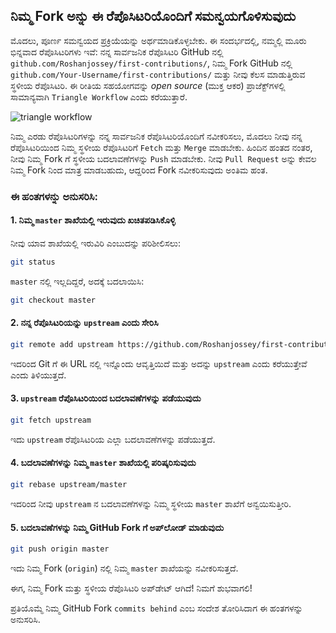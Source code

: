 ## ನಿಮ್ಮ Fork ಅನ್ನು ಈ ರೆಪೊಸಿಟರಿಯೊಂದಿಗೆ ಸಮನ್ವಯಗೊಳಿಸುವುದು

ಮೊದಲು, ಪೂರ್ಣ ಸಮನ್ವಯದ ಪ್ರಕ್ರಿಯೆಯನ್ನು ಅರ್ಥಮಾಡಿಕೊಳ್ಳಬೇಕು. ಈ ಸಂದರ್ಭದಲ್ಲಿ, ನಮ್ಮಲ್ಲಿ ಮೂರು ಭಿನ್ನವಾದ ರೆಪೊಸಿಟರಿಗಳು ಇವೆ: ನನ್ನ ಸಾರ್ವಜನಿಕ ರೆಪೊಸಿಟರಿ GitHub ನಲ್ಲಿ `github.com/Roshanjossey/first-contributions/`, ನಿಮ್ಮ Fork GitHub ನಲ್ಲಿ `github.com/Your-Username/first-contributions/` ಮತ್ತು ನೀವು ಕೆಲಸ ಮಾಡುತ್ತಿರುವ ಸ್ಥಳೀಯ ರೆಪೊಸಿಟರಿ. ಈ ರೀತಿಯ ಸಹಯೋಗವನ್ನು _open source_ (ಮುಕ್ತ ಆಕರ) ಪ್ರಾಜೆಕ್ಟ್‌ಗಳಲ್ಲಿ ಸಾಮಾನ್ಯವಾಗಿ `Triangle Workflow` ಎಂದು ಕರೆಯುತ್ತಾರೆ.

<img style="float;" src="https://firstcontributions.github.io/assets/additional-material/triangle_workflow.png" alt="triangle workflow" />

ನಿಮ್ಮ ಎರಡು ರೆಪೊಸಿಟರಿಗಳನ್ನು ನನ್ನ ಸಾರ್ವಜನಿಕ ರೆಪೊಸಿಟರಿಯೊಂದಿಗೆ ನವೀಕರಿಸಲು, ಮೊದಲು ನೀವು ನನ್ನ ರೆಪೊಸಿಟರಿಯಿಂದ ನಿಮ್ಮ ಸ್ಥಳೀಯ ರೆಪೊಸಿಟರಿಗೆ `Fetch` ಮತ್ತು `Merge` ಮಾಡಬೇಕು.
ಹಿಂದಿನ ಹಂತದ ನಂತರ, ನೀವು ನಿಮ್ಮ Fork ಗೆ ಸ್ಥಳೀಯ ಬದಲಾವಣೆಗಳನ್ನು `Push` ಮಾಡಬೇಕು. ನೀವು `Pull Request` ಅನ್ನು ಕೇವಲ ನಿಮ್ಮ Fork ನಿಂದ ಮಾತ್ರ ಮಾಡಬಹುದು, ಆದ್ದರಿಂದ Fork ನವೀಕರಿಸುವುದು ಅಂತಿಮ ಹಂತ.

### ಈ ಹಂತಗಳನ್ನು ಅನುಸರಿಸಿ:

#### 1. ನಿಮ್ಮ `master` ಶಾಖೆಯಲ್ಲಿ ಇರುವುದು ಖಚಿತಪಡಿಸಿಕೊಳ್ಳಿ

ನೀವು ಯಾವ ಶಾಖೆಯಲ್ಲಿ ಇರುವಿರಿ ಎಂಬುದನ್ನು ಪರಿಶೀಲಿಸಲು:

```bash
git status
```

`master` ನಲ್ಲಿ ಇಲ್ಲದಿದ್ದರೆ, ಅದಕ್ಕೆ ಬದಲಾಯಿಸಿ:

```bash
git checkout master
```

#### 2. ನನ್ನ ರೆಪೊಸಿಟರಿಯನ್ನು `upstream` ಎಂದು ಸೇರಿಸಿ

```bash
git remote add upstream https://github.com/Roshanjossey/first-contributions
```

ಇದರಿಂದ Git ಗೆ ಈ URL ನಲ್ಲಿ ಇನ್ನೊಂದು ಆವೃತ್ತಿಯಿದೆ ಮತ್ತು ಅದನ್ನು `upstream` ಎಂದು ಕರೆಯುತ್ತೇವೆ ಎಂದು ತಿಳಿಯುತ್ತದೆ.

#### 3. `upstream` ರೆಪೊಸಿಟರಿಯಿಂದ ಬದಲಾವಣೆಗಳನ್ನು ಪಡೆಯುವುದು

```bash
git fetch upstream
```

ಇದು `upstream` ರೆಪೊಸಿಟರಿಯ ಎಲ್ಲಾ ಬದಲಾವಣೆಗಳನ್ನು ಪಡೆಯುತ್ತದೆ.

#### 4. ಬದಲಾವಣೆಗಳನ್ನು ನಿಮ್ಮ `master` ಶಾಖೆಯಲ್ಲಿ ಪರಿಷ್ಕರಿಸುವುದು

```bash
git rebase upstream/master
```

ಇದರಿಂದ ನೀವು `upstream` ನ ಬದಲಾವಣೆಗಳನ್ನು ನಿಮ್ಮ ಸ್ಥಳೀಯ `master` ಶಾಖೆಗೆ ಅನ್ವಯಿಸುತ್ತೀರಿ.

#### 5. ಬದಲಾವಣೆಗಳನ್ನು ನಿಮ್ಮ GitHub Fork ಗೆ ಅಪ್‌ಲೋಡ್ ಮಾಡುವುದು

```bash
git push origin master
```

ಇದು ನಿಮ್ಮ Fork (`origin`) ನಲ್ಲಿ ನಿಮ್ಮ `master` ಶಾಖೆಯನ್ನು ನವೀಕರಿಸುತ್ತದೆ.

ಈಗ, ನಿಮ್ಮ Fork ಮತ್ತು ಸ್ಥಳೀಯ ರೆಪೊಸಿಟರಿ ಅಪ್‌ಡೇಟ್ ಆಗಿದೆ! ನಿಮಗೆ ಶುಭವಾಗಲಿ!

ಪ್ರತಿಯೊಮ್ಮೆ ನಿಮ್ಮ GitHub Fork `commits behind` ಎಂಬ ಸಂದೇಶ ತೋರಿಸಿದಾಗ ಈ ಹಂತಗಳನ್ನು ಅನುಸರಿಸಿ.
